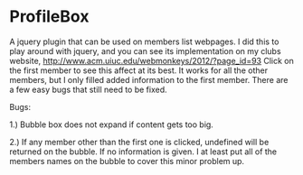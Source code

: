 ProfileBox
==========

A jquery plugin that can be used on members list webpages. I did this to play around with jquery, and you can see its implementation on my clubs website, http://www.acm.uiuc.edu/webmonkeys/2012/?page_id=93
Click on the first member to see this affect at its best. It works for all the other members, but I only filled
added information to the first member. There are a few easy bugs that still need to be fixed.

Bugs:

1.) Bubble box does not expand if content gets too big.

2.) If any member other than the first one is clicked, undefined will be returned 
on the bubble. If no information is given. I at least put all of the members names
on the bubble to cover this minor problem up.
